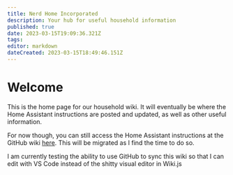 ```yaml
---
title: Nerd Home Incorporated
description: Your hub for useful household information
published: true
date: 2023-03-15T19:09:36.321Z
tags: 
editor: markdown
dateCreated: 2023-03-15T18:49:46.151Z
---
```


# Welcome

This is the home page for our household wiki. It will eventually be where the Home Assistant instructions are posted and updated, as well as other useful information.

For now though, you can still access the Home Assistant instructions at the GitHub wiki [here](https://github.com/tm24fan8/Home-Assistant-Configs/wiki). This will be migrated as I find the time to do so.

I am currently testing the ability to use GitHub to sync this wiki so that I can edit with VS Code instead of the shitty visual editor in Wiki.js

